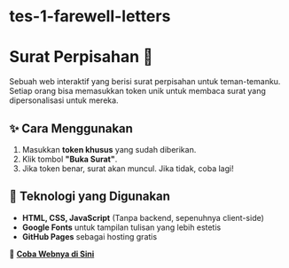 # tes-1-farewell-letters
# Surat Perpisahan 💌

Sebuah web interaktif yang berisi surat perpisahan untuk teman-temanku. Setiap orang bisa memasukkan token unik untuk membaca surat yang dipersonalisasi untuk mereka. 

## ✨ Cara Menggunakan
1. Masukkan **token khusus** yang sudah diberikan.
2. Klik tombol **"Buka Surat"**.
3. Jika token benar, surat akan muncul. Jika tidak, coba lagi!

## 🎀 Teknologi yang Digunakan
- **HTML, CSS, JavaScript** (Tanpa backend, sepenuhnya client-side)
- **Google Fonts** untuk tampilan tulisan yang lebih estetis
- **GitHub Pages** sebagai hosting gratis

🔗 **[Coba Webnya di Sini](https://namakamu.github.io/surat-perpisahan/)**  
